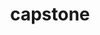 ---
title: "capstone"
layout: cache
categories: [package, develop]
meta: {"compilers": ["apple-clang@=16.0.0"], "num_specs": 3, "num_specs_by_stack": {"developer-tools-darwin": 2, "root": 3}, "oss": ["sequoia"], "platforms": ["darwin"], "stacks": ["developer-tools-darwin", "root"], "targets": ["aarch64"], "versions": ["5.0.1"]}
spec_details: [{"compiler": "apple-clang@=16.0.0", "hash": "ea5yotr64asafypcsu3kquo5sgscr75o", "os": "sequoia", "platform": "darwin", "size": "-", "stacks": ["root"], "target": "aarch64", "variants": ["build_system=cmake", "build_type=Release", "generator=make", "~ipo"], "versions": ["5.0.1"]}, {"compiler": "apple-clang@=16.0.0", "hash": "ljsqpqvae3fj2jblkc5f55r66ouvmone", "os": "sequoia", "platform": "darwin", "size": "-", "stacks": ["developer-tools-darwin", "root"], "target": "aarch64", "variants": ["build_system=cmake", "build_type=Release", "generator=make", "~ipo"], "versions": ["5.0.1"]}, {"compiler": "apple-clang@=16.0.0", "hash": "y6t5rwzgmwpnwtfkomswucbn3wbtbcsa", "os": "sequoia", "platform": "darwin", "size": "-", "stacks": ["developer-tools-darwin", "root"], "target": "aarch64", "variants": ["build_system=cmake", "build_type=Release", "generator=make", "~ipo"], "versions": ["5.0.1"]}]
---
